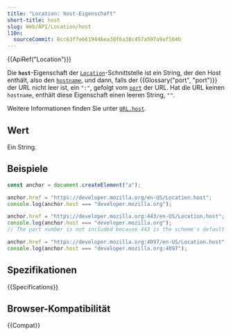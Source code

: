 ```yaml
---
title: "Location: host-Eigenschaft"
short-title: host
slug: Web/API/Location/host
l10n:
  sourceCommit: 8cc63f7e6619446ea38f6a38c457a597a9af564b
---
```


{{ApiRef("Location")}}

Die **`host`**-Eigenschaft der [`Location`](/de/docs/Web/API/Location)-Schnittstelle ist ein String, der den Host enthält, also den [`hostname`](/de/docs/Web/API/Location/hostname), und dann, falls der {{Glossary("port", "port")}} der URL nicht leer ist, ein `":"`, gefolgt vom [`port`](/de/docs/Web/API/Location/port) der URL. Hat die URL keinen `hostname`, enthält diese Eigenschaft einen leeren String, `""`.

Weitere Informationen finden Sie unter [`URL.host`](/de/docs/Web/API/URL/host).

## Wert

Ein String.

## Beispiele

```js
const anchor = document.createElement("a");

anchor.href = "https://developer.mozilla.org/en-US/Location.host";
console.log(anchor.host === "developer.mozilla.org");

anchor.href = "https://developer.mozilla.org:443/en-US/Location.host";
console.log(anchor.host === "developer.mozilla.org");
// The port number is not included because 443 is the scheme's default port

anchor.href = "https://developer.mozilla.org:4097/en-US/Location.host";
console.log(anchor.host === "developer.mozilla.org:4097");
```

## Spezifikationen

{{Specifications}}

## Browser-Kompatibilität

{{Compat}}
